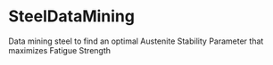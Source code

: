 # SteelDataMining
Data mining steel to find an optimal Austenite Stability Parameter that maximizes Fatigue Strength
